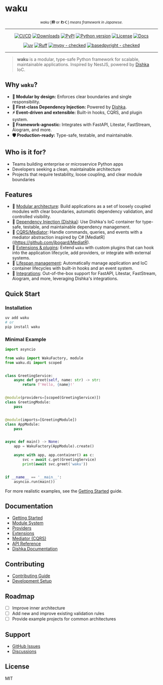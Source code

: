 # waku

<p align="center" markdown="1">
    <sup><i>waku</i> [<b>枠</b> or <b>わく</b>] <i>means framework in Japanese.</i></sup>
    <br/>
</p>

-----

<div align="center" markdown="1">

[![CI/CD](https://img.shields.io/github/actions/workflow/status/waku-py/waku/release.yml?branch=master&logo=github&label=CI/CD)](https://github.com/waku-py/waku/actions?query=event%3Apush+branch%3Amaster+workflow%3ACI/CD)
[![Downloads](https://static.pepy.tech/badge/waku/month)](https://pepy.tech/projects/waku)
[![PyPI](https://img.shields.io/pypi/v/waku.svg?label=PyPI)](https://pypi.python.org/pypi/waku)
[![Python version](https://img.shields.io/pypi/pyversions/waku.svg?label=Python)](https://www.python.org/downloads/)
[![License](https://img.shields.io/pypi/l/waku.svg)](https://github.com/waku-py/waku/blob/master/LICENSE)
[![Docs](https://img.shields.io/badge/docs-mkdocs%20material-blue)](https://waku-py.github.io/waku/)

[![uv](https://img.shields.io/endpoint?url=https://raw.githubusercontent.com/astral-sh/uv/main/assets/badge/v0.json)](https://github.com/astral-sh/uv)
[![Ruff](https://img.shields.io/endpoint?url=https://raw.githubusercontent.com/astral-sh/ruff/main/assets/badge/v2.json)](https://github.com/astral-sh/ruff/)
[![mypy - checked](http://www.mypy-lang.org/static/mypy_badge.svg)](http://mypy-lang.org/)
[![basedpyright - checked](https://img.shields.io/badge/basedpyright-checked-42b983?color=ffc105)](https://docs.basedpyright.com)

</div>

---

> **waku** is a modular, type-safe Python framework for scalable, maintainable applications.
> Inspired by NestJS, powered by [Dishka](https://github.com/reagento/dishka/) IoC.

## Why `waku`?

- **🧩 Modular by design:** Enforces clear boundaries and single responsibility.
- **💉 First-class Dependency Injection:** Powered by [Dishka](https://github.com/reagento/dishka/).
- **⚡ Event-driven and extensible:** Built-in hooks, CQRS, and plugin system.
- **🔌 Framework-agnostic:** Integrates with FastAPI, Litestar, FastStream, Aiogram, and more.
- **🛡️ Production-ready:** Type-safe, testable, and maintainable.

## Who is it for?

- Teams building enterprise or microservice Python apps
- Developers seeking a clean, maintainable architecture
- Projects that require testability, loose coupling, and clear module boundaries

## Features

- 🧩 [Modular architecture](https://waku-py.github.io/waku/usage/modules/): Build applications as a set of loosely coupled modules with clear boundaries, automatic dependency validation, and controlled visibility.
- 💉 [Dependency Injection (Dishka)](https://waku-py.github.io/waku/usage/providers/): Use Dishka's IoC container for type-safe, testable, and maintainable dependency management.
- 📨 [CQRS/Mediator](https://waku-py.github.io/waku/usage/mediator/): Handle commands, queries, and events with a mediator abstraction inspired by C# [MediatR]((https://github.com/jbogard/MediatR).
- 🧰 [Extensions & plugins](https://waku-py.github.io/waku/usage/extensions/): Extend `waku` with custom plugins that can hook into the application lifecycle, add providers, or integrate with external systems.
- 🔄 [Lifespan management](https://waku-py.github.io/waku/usage/lifespan/): Automatically manage application and IoC container lifecycles with built-in hooks and an event system.
- 🤝 [Integrations](https://waku-py.github.io/waku/integrations/): Out-of-the-box support for FastAPI, Litestar, FastStream, Aiogram, and more, leveraging Dishka's integrations.

## Quick Start

### Installation

```sh
uv add waku
# or
pip install waku
```

### Minimal Example

```python
import asyncio

from waku import WakuFactory, module
from waku.di import scoped


class GreetingService:
    async def greet(self, name: str) -> str:
        return f'Hello, {name}!'


@module(providers=[scoped(GreetingService)])
class GreetingModule:
    pass


@module(imports=[GreetingModule])
class AppModule:
    pass


async def main() -> None:
    app = WakuFactory(AppModule).create()

    async with app, app.container() as c:
        svc = await c.get(GreetingService)
        print(await svc.greet('waku'))


if __name__ == '__main__':
    asyncio.run(main())

```

For more realistic examples, see the [Getting Started](https://waku-py.github.io/waku/getting-started) guide.

## Documentation

- [Getting Started](https://waku-py.github.io/waku/getting-started/)
- [Module System](https://waku-py.github.io/waku/usage/modules/)
- [Providers](https://waku-py.github.io/waku/usage/providers/)
- [Extensions](https://waku-py.github.io/waku/usage/extensions/)
- [Mediator (CQRS)](https://waku-py.github.io/waku/usage/mediator/)
- [API Reference](https://waku-py.github.io/waku/reference/)
- [Dishka Documentation](https://dishka.readthedocs.io/en/stable/index.html/)

## Contributing

- [Contributing Guide](https://waku-py.github.io/waku/contributing/)
- [Development Setup](https://waku-py.github.io/waku/contributing/#development-setup)

## Roadmap

- [ ] Improve inner architecture
- [ ] Add new and improve existing validation rules
- [ ] Provide example projects for common architectures

## Support

- [GitHub Issues](https://github.com/waku-py/waku/issues)
- [Discussions](https://github.com/waku-py/waku/discussions)

## License

MIT
